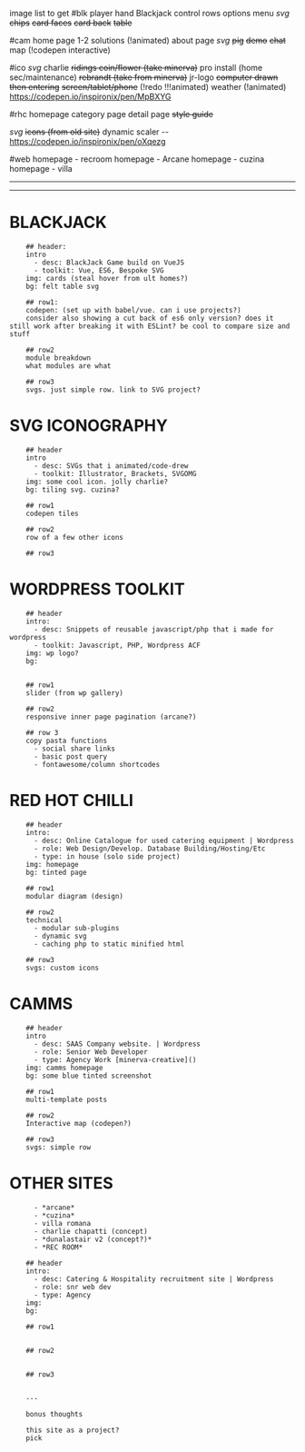 image list to get
#blk
player hand
Blackjack
control rows
options menu
_svg_
~~chips~~
~~card faces~~
~~card back~~
~~table~~

#cam
home page
1-2 solutions  (!animated)
about page
_svg_
~~pig~~
~~demo~~
~~chat~~
map (!codepen interactive)

#ico
_svg_
charlie
~~ridings coin/flower (take minerva)~~
pro install (home sec/maintenance)
~~rebrandt (take from minerva)~~
jr-logo
~~computer drawn then entering~~
~~screen/tablet/phone~~ (!redo !!!animated)
weather (!animated) https://codepen.io/inspironix/pen/MpBXYG


#rhc
homepage
category page
detail page
~~style guide~~

_svg_
~~icons (from old site)~~
dynamic scaler -- https://codepen.io/inspironix/pen/oXqezg


#web
homepage - recroom
homepage - Arcane
homepage - cuzina
homepage - villa


----------------------------------------------
----------------------------------------------

# BLACKJACK

        ## header:
        intro
          - desc: BlackJack Game build on VueJS
          - toolkit: Vue, ES6, Bespoke SVG
        img: cards (steal hover from ult homes?)
        bg: felt table svg

        ## row1:
        codepen: (set up with babel/vue. can i use projects?)
        consider also showing a cut back of es6 only version? does it still work after breaking it with ESLint? be cool to compare size and stuff

        ## row2
        module breakdown
        what modules are what

        ## row3
        svgs. just simple row. link to SVG project?

# SVG ICONOGRAPHY

        ## header
        intro
          - desc: SVGs that i animated/code-drew
          - toolkit: Illustrator, Brackets, SVGOMG
        img: some cool icon. jolly charlie?
        bg: tiling svg. cuzina?

        ## row1
        codepen tiles

        ## row2
        row of a few other icons

        ## row3


# WORDPRESS TOOLKIT

        ## header
        intro:
          - desc: Snippets of reusable javascript/php that i made for wordpress
          - toolkit: Javascript, PHP, Wordpress ACF
        img: wp logo?
        bg:


        ## row1
        slider (from wp gallery)

        ## row2
        responsive inner page pagination (arcane?)

        ## row 3
        copy pasta functions
          - social share links
          - basic post query
          - fontawesome/column shortcodes

# RED HOT CHILLI

        ## header
        intro:
          - desc: Online Catalogue for used catering equipment | Wordpress
          - role: Web Design/Develop. Database Building/Hosting/Etc
          - type: in house (solo side project)
        img: homepage
        bg: tinted page

        ## row1
        modular diagram (design)

        ## row2
        technical
          - modular sub-plugins
          - dynamic svg
          - caching php to static minified html

        ## row3
        svgs: custom icons

# CAMMS

        ## header
        intro
          - desc: SAAS Company website. | Wordpress
          - role: Senior Web Developer
          - type: Agency Work [minerva-creative]()
        img: camms homepage
        bg: some blue tinted screenshot

        ## row1
        multi-template posts

        ## row2
        Interactive map (codepen?)

        ## row3
        svgs: simple row

# OTHER SITES
          - *arcane*
          - *cuzina*
          - villa romana
          - charlie chapatti (concept)
          - *dunalastair v2 (concept?)*
          - *REC ROOM*

        ## header
        intro:
          - desc: Catering & Hospitality recruitment site | Wordpress
          - role: snr web dev
          - type: Agency
        img:
        bg:

        ## row1


        ## row2


        ## row3


        ---

        bonus thoughts

        this site as a project?
        pick
